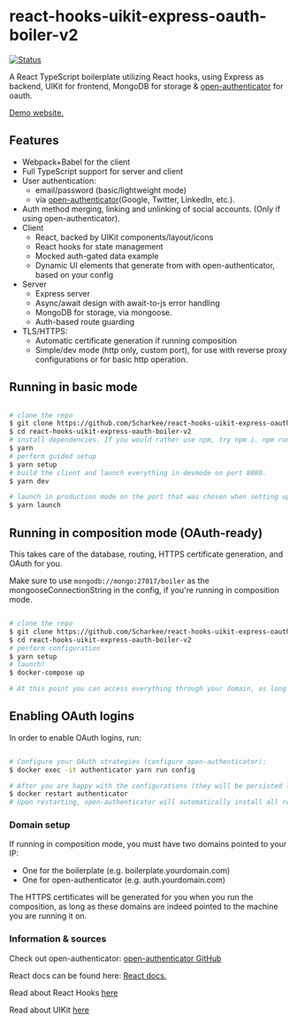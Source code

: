 # react-hooks-uikit-express-oauth-boiler-v2

[![Status](https://travis-ci.org/scharkee/react-hooks-uikit-express-oauth-boiler-v2.svg?branch=master)](https://travis-ci.org/scharkee/react-hooks-uikit-express-oauth-boiler-v2)

A React TypeScript boilerplate utilizing React hooks, using Express as backend, UIKit for frontend, MongoDB for storage & [open-authenticator](https://github.com/Scharkee/open-authenticator) for oauth.

[Demo website.](https://reacthooks.demos.matasr.com)

## Features

- Webpack+Babel for the client
- Full TypeScript support for server and client
- User authentication:
  - email/password (basic/lightweight mode)
  - via [open-authenticator](https://github.com/Scharkee/open-authenticator)(Google, Twitter, LinkedIn, etc.).
- Auth method merging, linking and unlinking of social accounts. (Only if using open-authenticator).
- Client
  - React, backed by UIKit components/layout/icons
  - React hooks for state management
  - Mocked auth-gated data example
  - Dynamic UI elements that generate from with open-authenticator, based on your config
- Server
  - Express server
  - Async/await design with await-to-js error handling
  - MongoDB for storage, via mongoose.
  - Auth-based route guarding
- TLS/HTTPS:
  - Automatic certificate generation if running composition
  - Simple/dev mode (http only, custom port), for use with reverse proxy configurations or for basic http operation.

## Running in basic mode

```bash

# clone the repo
$ git clone https://github.com/Scharkee/react-hooks-uikit-express-oauth-boiler-v2.git
$ cd react-hooks-uikit-express-oauth-boiler-v2
# install dependencies. If you would rather use npm, try npm i. npm run SCRIPT for things below.
$ yarn
# perform guided setup
$ yarn setup
# build the client and launch everything in devmode on port 8080.
$ yarn dev

# launch in production mode on the port that was chosen when setting up (default 80)
$ yarn launch

```

## Running in composition mode (OAuth-ready)

This takes care of the database, routing, HTTPS certificate generation, and OAuth for you.

Make sure to use `mongodb://mongo:27017/boiler` as the mongooseConnectionString in the config, if you're running in composition mode.

```bash

# clone the repo
$ git clone https://github.com/Scharkee/react-hooks-uikit-express-oauth-boiler-v2.git
$ cd react-hooks-uikit-express-oauth-boiler-v2
# perform configuration
$ yarn setup
# launch!
$ docker-compose up

# At this point you can access everything through your domain, as long as it is properly pointed towards your IP. However, you will not see any OAuth options yet at the login or profile.

```

## Enabling OAuth logins

In order to enable OAuth logins, run:

```bash

# Configure your OAuth strategies (configure open-authenticator):
$ docker exec -it authenticator yarn run config

# After you are happy with the configurations (they will be persisted locally in config/open-authenticator), restart the container:
$ docker restart authenticator
# Upon restarting, open-authenticator will automatically install all required dependencies for your configuration. You are good to go!


```

### Domain setup

If running in composition mode, you must have two domains pointed to your IP:

- One for the boilerplate (e.g. boilerplate.yourdomain.com)
- One for open-authenticator (e.g. auth.yourdomain.com)

The HTTPS certificates will be generated for you when you run the composition, as long as these domains are indeed pointed to the machine you are running it on.

### Information & sources

Check out open-authenticator: [open-authenticator GitHub](https://github.com/Scharkee/open-authenticator)

React docs can be found here: [React docs.](https://reactjs.org/docs/getting-started.html)

Read about React Hooks [here](https://reactjs.org/docs/hooks-intro.html)

Read about UIKit [here](https://getuikit.com/docs/introduction)
